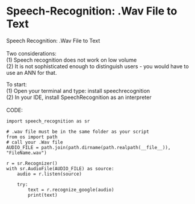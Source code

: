 # Speech-Recognition: .Wav File to Text
Speech Recognition: .Wav File to Text <br>
<br>
Two considerations:<br>
(1) Speech recognition does not work on low volume<br>
(2) It is not sophisticated enough to distinguish users - you would have to use an ANN for that.<br>

To start:<br>
(1) Open your terminal and type: install speechrecognition<br>
(2) In your IDE, install SpeechRecognition as an interpreter<br>
<br>
CODE:


    import speech_recognition as sr
    
    # .wav file must be in the same folder as your script
    from os import path
    # call your .Wav file 
    AUDIO_FILE = path.join(path.dirname(path.realpath(__file__)), "FileName.wav")

    r = sr.Recognizer()
    with sr.AudioFile(AUDIO_FILE) as source:
        audio = r.listen(source)

        try:
            text = r.recognize_google(audio)
            print(text)
